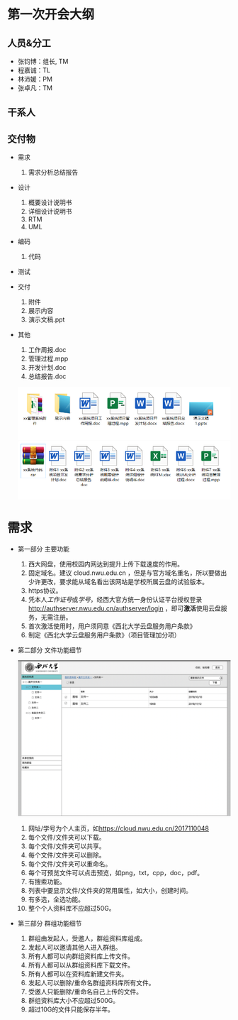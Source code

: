 第一次开会大纲
===

人员&分工
---

* 张钧博：组长, TM
* 程嘉诚：TL
* 林沛媛：PM
* 张卓凡：TM

干系人
---

交付物
---

* 需求
  
    1. 需求分析总结报告

* 设计

    1. 概要设计说明书
    2. 详细设计说明书
    3. RTM
    4. UML

* 编码

    1. 代码

* 测试

* 交付

    1. 附件
    2. 展示内容
    3. 演示文稿.ppt

* 其他

    1. 工作周报.doc
    2. 管理过程.mpp
    3. 开发计划.doc
    4. 总结报告.doc

  ![2](交付物1.png)
  ![3](交付物2.png)

需求
===

* 第一部分 主要功能
  1. 西大网盘，使用校园内网达到提升上传下载速度的作用。
  2. 固定域名。建议 cloud.nwu.edu.cn ，但是与官方域名重名，所以要做出少许更改，要求能从域名看出该网站是学校所属云盘的试验版本。
  3. https协议。
  4. 凭本人*工作证号*或*学号*，经西大官方统一身份认证平台授权登录 <http://authserver.nwu.edu.cn/authserver/login> ，即可**激活**使用云盘服务，无需注册。
  5. 首次激活使用时，用户须同意《西北大学云盘服务用户条款》
  6. 制定《西北大学云盘服务用户条款》（项目管理加分项）

* 第二部分 文件功能细节

  ![原型图1](原型1.png)

  1. 网址/学号为个人主页，如<https://cloud.nwu.edu.cn/2017110048>
  2. 每个文件/文件夹可以下载。
  3. 每个文件/文件夹可以共享。
  4. 每个文件/文件夹可以删除。
  5. 每个文件/文件夹可以重命名。
  6. 每个可预览文件可以点击预览，如png，txt，cpp，doc，pdf。
  7. 有搜索功能。
  8. 列表中要显示文件/文件夹的常用属性，如大小，创建时间。
  9. 有多选，全选功能。
  10. 整个个人资料库不应超过50G。

* 第三部分 群组功能细节

  1. 群组由发起人，受邀人，群组资料库组成。
  2. 发起人可以邀请其他人进入群组。
  3. 所有人都可以向群组资料库上传文件。
  4. 所有人都可以从群组资料库下载文件。
  5. 所有人都可以在资料库新建文件夹。
  6. 发起人可以删除/重命名群组资料库所有文件。
  7. 受邀人只能删除/重命名自己上传的文件。
  8. 群组资料库大小不应超过500G。
  9. 超过10G的文件只能保存半年。

